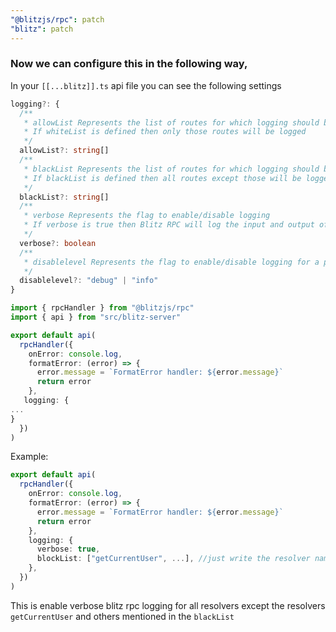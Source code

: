 ```yaml
---
"@blitzjs/rpc": patch
"blitz": patch
---
```


### Now we can configure this in the following way,

In your `[[...blitz]].ts` api file you can see the following settings
```ts
logging?: {
  /**
   * allowList Represents the list of routes for which logging should be enabled
   * If whiteList is defined then only those routes will be logged
   */
  allowList?: string[]
  /**
   * blackList Represents the list of routes for which logging should be disabled
   * If blackList is defined then all routes except those will be logged
   */
  blackList?: string[]
  /**
   * verbose Represents the flag to enable/disable logging
   * If verbose is true then Blitz RPC will log the input and output of each resolver
   */
  verbose?: boolean
  /**
   * disablelevel Represents the flag to enable/disable logging for a particular level
   */
  disablelevel?: "debug" | "info"
}
```
```ts
import { rpcHandler } from "@blitzjs/rpc"
import { api } from "src/blitz-server"

export default api(
  rpcHandler({
    onError: console.log,
    formatError: (error) => {
      error.message = `FormatError handler: ${error.message}`
      return error
    },
   logging: {
...
}
  })
)
```

Example:
```ts
export default api(
  rpcHandler({
    onError: console.log,
    formatError: (error) => {
      error.message = `FormatError handler: ${error.message}`
      return error
    },
    logging: {
      verbose: true,
      blockList: ["getCurrentUser", ...], //just write the resolver name [which is the resolver file name]
    },
  })
)
```

This is enable verbose blitz rpc logging for all resolvers except the resolvers `getCurrentUser` and others mentioned in the `blackList`

